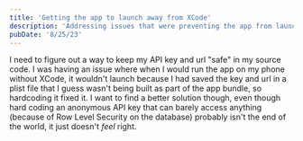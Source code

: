 ```yaml
---
title: 'Getting the app to launch away from XCode'
description: 'Addressing issues that were preventing the app from launching when disconnected from XCode'
pubDate: '8/25/23'
---
```

I need to figure out a way to keep my API key and url "safe" in my source code. I was having an issue where when I would run the app on my phone without XCode, it wouldn't launch because I had saved the key and url in a plist file that I guess wasn't being built as part of the app bundle, so hardcoding it fixed it. I want to find a better solution though, even though hard coding an anonymous API key that can barely access anything (because of Row Level Security on the database) probably isn't the end of the world, it just doesn't _feel_ right.